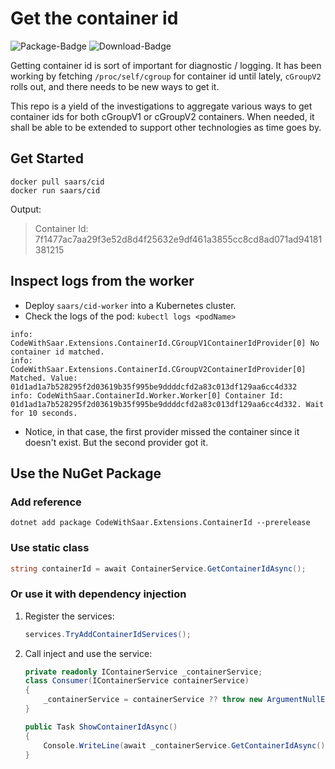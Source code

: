 # Get the container id

![Package-Badge](https://img.shields.io/nuget/v/CodeWithSaar.Extensions.ContainerId?style=flat-square)
![Download-Badge](https://img.shields.io/nuget/dt/CodeWithSaar.Extensions.ContainerId?style=flat-square)

Getting container id is sort of important for diagnostic / logging. It has been working by fetching `/proc/self/cgroup` for container id until lately, `cGroupV2` rolls out, and there needs to be new ways to get it.

This repo is a yield of the investigations to aggregate various ways to get container ids for both cGroupV1 or cGroupV2 containers. When needed, it shall be able to be extended to support other technologies as time goes by.

## Get Started

```shell
docker pull saars/cid
docker run saars/cid
```

Output:

> Container Id: 7f1477ac7aa29f3e52d8d4f25632e9df461a3855cc8cd8ad071ad94181381215

## Inspect logs from the worker

* Deploy `saars/cid-worker` into a Kubernetes cluster.
* Check the logs of the pod: `kubectl logs <podName>`

```shell
info: CodeWithSaar.Extensions.ContainerId.CGroupV1ContainerIdProvider[0] No container id matched.
info: CodeWithSaar.Extensions.ContainerId.CGroupV2ContainerIdProvider[0] Matched. Value: 01d1ad1a7b528295f2d03619b35f995be9ddddcfd2a83c013df129aa6cc4d332
info: CodeWithSaar.ContainerId.Worker.Worker[0] Container Id: 01d1ad1a7b528295f2d03619b35f995be9ddddcfd2a83c013df129aa6cc4d332. Wait for 10 seconds.
```

* Notice, in that case, the first provider missed the container since it doesn't exist. But the second provider got it.

## Use the NuGet Package

### Add reference
```
dotnet add package CodeWithSaar.Extensions.ContainerId --prerelease
```

### Use static class

```csharp
string containerId = await ContainerService.GetContainerIdAsync();
```

### Or use it with dependency injection

1. Register the services:

      ```csharp
      services.TryAddContainerIdServices();
      ```
1. Call inject and use the service:

      ```csharp
      private readonly IContainerService _containerService;
      class Consumer(IContainerService containerService)
      {
          _containerService = containerService ?? throw new ArgumentNullException(nameof(containerService));
      }

      public Task ShowContainerIdAsync()
      {
          Console.WriteLine(await _containerService.GetContainerIdAsync());
      }
      ```
